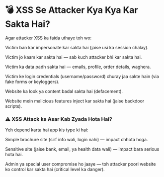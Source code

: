 # 💣 XSS Se Attacker Kya Kya Kar Sakta Hai?

Agar attacker XSS ka faida uthaye toh wo:

Victim ban kar impersonate kar sakta hai (jaise usi ka session chalay).

Victim jo kaam kar sakta hai — sab kuch attacker bhi kar sakta hai.

Victim ka data padh sakta hai — emails, profile, order details, waghera.

Victim ke login credentials (username/password) churay jaa sakte hain (via fake forms or keyloggers).

Website ka look ya content badal sakta hai (defacement).

Website mein malicious features inject kar sakta hai (jaise backdoor scripts).


### ⚠️ XSS Attack ka Asar Kab Zyada Hota Hai?

Yeh depend karta hai app kis type ki hai:

Simple brochure site (sirf info wali, login nahi) — impact chhota hoga.

Sensitive site (jaise bank, email, ya health data wali) — impact bara serious hota hai.

Admin ya special user compromise ho jaaye — toh attacker poori website ko control kar sakta hai (critical level ka danger).